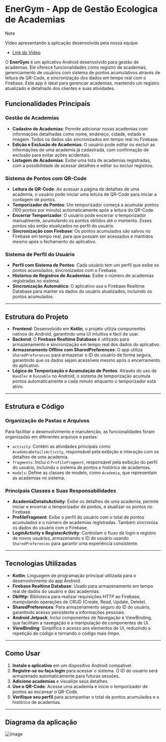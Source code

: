 # EnerGym - App de Gestão Ecologica de Academias

> [!NOTE]
> Vídeo apresentando a aplicação desenvolvida pela nossa equipe:
> - [Link do Vídeo](https://www.youtube.com/watch?v=DXueBjSbfgk)

O **EnerGym** é um aplicativo Android desenvolvido para gestão de academias. Ele oferece funcionalidades como registro de academias, gerenciamento de usuários com sistema de pontos acumulativos através de leitura de QR-Code, e sincronização dos dados em tempo real com o Firebase. Este app é ideal para gerenciar academias, mantendo um registro atualizado e detalhado dos clientes e suas atividades.

## Funcionalidades Principais

### Gestão de Academias

- **Cadastro de Academias**: Permite adicionar novas academias com informações detalhadas como nome, endereço, cidade, estado e imagem. Todos os dados são sincronizados em tempo real no Firebase.
- **Edição e Exclusão de Academias**: O usuário pode editar ou excluir as informações de uma academia já cadastrada, com confirmação de exclusão para evitar ações acidentais.
- **Listagem de Academias**: Exibe uma lista de academias registradas, com a possibilidade de acessar detalhes e editar ou excluir registros.

### Sistema de Pontos com QR-Code

- **Leitura de QR-Code**: Ao acessar a página de detalhes de uma academia, o usuário pode iniciar uma leitura de QR-Code para iniciar a contagem de pontos.
- **Temporizador de Pontos**: Um temporizador começa a acumular pontos (100 pontos por minuto) automaticamente após a leitura do QR-Code. 
- **Encerrar Temporizador**: O usuário pode encerrar o temporizador manualmente, acumulando os pontos obtidos até o momento. Esses pontos são então atualizados no perfil do usuário.
- **Sincronização com Firebase**: Os pontos acumulados são salvos no Firebase em tempo real, para que possam ser acessados e mantidos mesmo após o fechamento do aplicativo.

### Sistema de Perfil do Usuário

- **Perfil com Sistema de Pontos**: Cada usuário tem um perfil que exibe os pontos acumulados, sincronizados com o Firebase.
- **Histórico de Registros de Academias**: Exibe o número de academias registradas no sistema.
- **Sincronização Automática**: O aplicativo usa o Firebase Realtime Database para manter os dados do usuário atualizados, incluindo os pontos acumulados.

---

## Estrutura do Projeto

- **Frontend**: Desenvolvido em **Kotlin**, o projeto utiliza componentes nativos do Android, garantindo uma UI intuitiva e fácil de usar.
- **Backend**: O **Firebase Realtime Database** é utilizado para armazenamento e sincronização em tempo real dos dados do aplicativo.
- **Armazenamento Offline com SharedPreferences**: O app utiliza `SharedPreferences` para armazenar o ID do usuário de forma segura, garantindo que os dados sejam acessíveis mesmo após o encerramento do aplicativo.
- **Lógica de Temporização e Acumulação de Pontos**: Através do uso de `Handler` e `Runnable` no Android, o sistema de temporização acumula pontos automaticamente a cada minuto enquanto o temporizador está ativo.

---

## Estrutura e Código

### Organização de Pastas e Arquivos

Para facilitar o desenvolvimento e manutenção, as funcionalidades foram organizadas em diferentes arquivos e pastas:

- `activity`: Contém as atividades principais como `AcademiaDetailsActivity`, responsável pela exibição e interação com os detalhes de uma academia.
- `fragments`: Inclui o `ProfileFragment`, responsável pela exibição do perfil do usuário, incluindo o sistema de pontos e histórico de academias.
- `models`: Define as classes de modelo, como `Academia`, que representam as academias no sistema.

### Principais Classes e Suas Responsabilidades

- **AcademiaDetailsActivity**: Exibe os detalhes de uma academia, permite iniciar e encerrar o temporizador de pontos, e atualizar os pontos no Firebase.
- **ProfileFragment**: Exibe o perfil do usuário com o total de pontos acumulados e o número de academias registradas. Também sincroniza os dados do usuário com o Firebase.
- **LoginActivity e RegisterActivity**: Controlam o fluxo de login e registro de novos usuários, armazenando o ID do usuário usando `SharedPreferences` para garantir uma experiência consistente.

---

## Tecnologias Utilizadas

- **Kotlin**: Linguagem de programação principal utilizada para o desenvolvimento do app Android.
- **Firebase Realtime Database**: Usado para armazenamento em tempo real de dados do usuário e das academias.
- **OkHttp**: Biblioteca para realizar requisições HTTP ao Firebase, manipulando operações de CRUD (Create, Read, Update, Delete).
- **SharedPreferences**: Para armazenamento seguro do ID do usuário, garantindo acesso persistente a informações pessoais.
- **Android Jetpack**: Inclui componentes de Navegação e ViewBinding, que facilitam a navegação e a manipulação de componentes de UI.
- **ViewBinding**: Simplifica o acesso aos elementos de UI, reduzindo a repetição de código e tornando o código mais limpo.

---

## Como Usar

1. **Instale o aplicativo** em um dispositivo Android compatível.
2. **Registre-se ou faça login** para acessar o sistema. O ID do usuário será armazenado automaticamente para futuras sessões.
3. **Adicione academias** e visualize seus detalhes.
5. **Use o QR-Code**: Acesse uma academia e inicie o temporizador de pontos ao escanear o QR-Code.
6. **Verifique seu perfil** para acompanhar o total de pontos acumulados e o histórico de academias.

---

## Diagrama da aplicação
![image](https://github.com/user-attachments/assets/aa098972-6dd1-47ba-bff4-03cef432c8e1)
